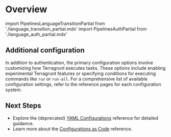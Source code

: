 # Overview

import PipelinesLanguageTransitionPartial from './language_transition_partial.mdx'
import PipelinesAuthPartial from './language_auth_partial.mdx'

<PipelinesLanguageTransitionPartial />
<PipelinesAuthPartial />

## Additional configuration

In addition to authentication, the primary configuration options involve customizing how Terragrunt executes tasks. These options include enabling experimental Terragrunt features or specifying conditions for executing commands like `run` or `run-all`. For a comprehensive list of available configuration settings, refer to the reference pages for each configuration system.

## Next Steps

- Explore the (deprecated) [YAML Configurations](/2.0/reference/pipelines/configurations) reference for detailed guidance.
- Learn more about the [Configurations as Code](/2.0/reference/pipelines/configurations-as-code/api) reference.
